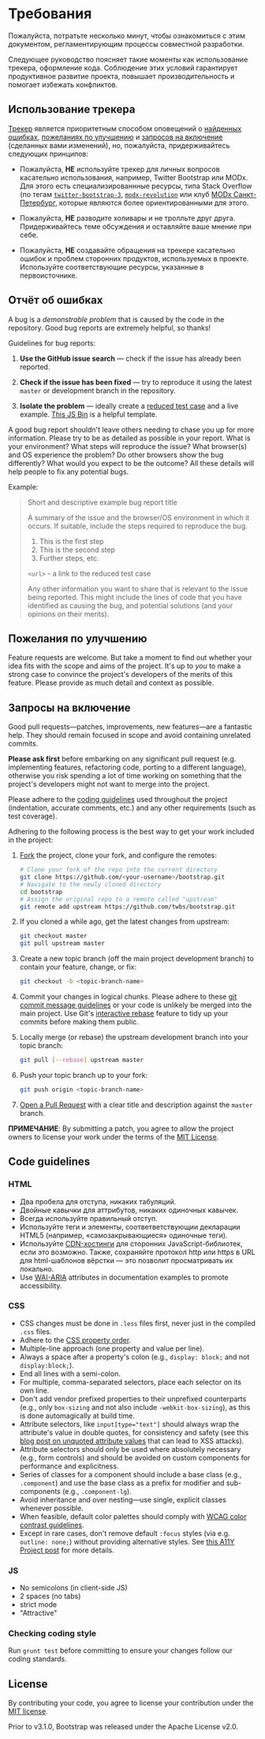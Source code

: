 # Требования

Пожалуйста, потратьте несколько минут, чтобы ознакомиться с этим документом, регламентирующим процессы совместной разработки.

Следующее руководство поясняет такие моменты как использование трекера, оформление кода. Соблюдение этих условий гарантирует продуктивное развитие проекта, повышает производительность и помогает избежать конфликтов.

## Использование трекера

[Трекер](https://github.com/Realetive/fdfp/issues) является приоритетным способом оповещений о [найденных ошибках](#отчёт-об-ошибках), [пожеланиях по улучшению](#пожелания-по-улучшению) и [запросов на включение](#запрос-на-включение) (сделанных вами изменений), но, пожалуйста, придерживайтесь следующих принципов:

* Пожалуйста, **НЕ** используйте трекер для личных вопросов касательно использования, например, Twitter Bootstrap или MODx. Для этого есть специализированнные ресурсы, типа Stack Overflow (по тегам [`twitter-bootstrap-3`](http://stackoverflow.com/questions/tagged/twitter-bootstrap-3), [`modx-revolution`](http://stackoverflow.com/questions/tagged/modx-revolution) или клуб [MODx Санкт-Петербург](README.md#Сообщество), которые являются более ориентированными для этого.

* Пожалуйста, **НЕ** разводите холивары и не тролльте друг друга. Придерживайтесь теме обсуждения и оставляйте ваше мнение при себе.

* Пожалуйста, **НЕ** создавайте обращения на трекере касательно ошибок и проблем сторонних продуктов, используемых в проекте. Используйте соответствующие ресурсы, указанные в первоисточнике.

## Отчёт об ошибках

A bug is a _demonstrable problem_ that is caused by the code in the repository.
Good bug reports are extremely helpful, so thanks!

Guidelines for bug reports:

1. **Use the GitHub issue search** &mdash; check if the issue has already been
   reported.

2. **Check if the issue has been fixed** &mdash; try to reproduce it using the
   latest `master` or development branch in the repository.

3. **Isolate the problem** &mdash; ideally create a [reduced test
   case](http://css-tricks.com/6263-reduced-test-cases/) and a live example.
   [This JS Bin](http://jsbin.com/EBAwOkOK/1) is a helpful template.


A good bug report shouldn't leave others needing to chase you up for more
information. Please try to be as detailed as possible in your report. What is
your environment? What steps will reproduce the issue? What browser(s) and OS
experience the problem? Do other browsers show the bug differently? What
would you expect to be the outcome? All these details will help people to fix
any potential bugs.

Example:

> Short and descriptive example bug report title
>
> A summary of the issue and the browser/OS environment in which it occurs. If
> suitable, include the steps required to reproduce the bug.
>
> 1. This is the first step
> 2. This is the second step
> 3. Further steps, etc.
>
> `<url>` - a link to the reduced test case
>
> Any other information you want to share that is relevant to the issue being
> reported. This might include the lines of code that you have identified as
> causing the bug, and potential solutions (and your opinions on their
> merits).


## Пожелания по улучшению

Feature requests are welcome. But take a moment to find out whether your idea fits with the scope and aims of the project. It's up to *you* to make a strong case to convince the project's developers of the merits of this feature. Please provide as much detail and context as possible.


## Запросы на включение

Good pull requests—patches, improvements, new features—are a fantastic
help. They should remain focused in scope and avoid containing unrelated
commits.

**Please ask first** before embarking on any significant pull request (e.g.
implementing features, refactoring code, porting to a different language),
otherwise you risk spending a lot of time working on something that the
project's developers might not want to merge into the project.

Please adhere to the [coding guidelines](#code-guidelines) used throughout the
project (indentation, accurate comments, etc.) and any other requirements
(such as test coverage).

Adhering to the following process is the best way to get your work
included in the project:

1. [Fork](http://help.github.com/fork-a-repo/) the project, clone your fork,
   and configure the remotes:

   ```bash
   # Clone your fork of the repo into the current directory
   git clone https://github.com/<your-username>/bootstrap.git
   # Navigate to the newly cloned directory
   cd bootstrap
   # Assign the original repo to a remote called "upstream"
   git remote add upstream https://github.com/twbs/bootstrap.git
   ```

2. If you cloned a while ago, get the latest changes from upstream:

   ```bash
   git checkout master
   git pull upstream master
   ```

3. Create a new topic branch (off the main project development branch) to
   contain your feature, change, or fix:

   ```bash
   git checkout -b <topic-branch-name>
   ```

4. Commit your changes in logical chunks. Please adhere to these [git commit
   message guidelines](http://tbaggery.com/2008/04/19/a-note-about-git-commit-messages.html)
   or your code is unlikely be merged into the main project. Use Git's
   [interactive rebase](https://help.github.com/articles/interactive-rebase)
   feature to tidy up your commits before making them public.

5. Locally merge (or rebase) the upstream development branch into your topic branch:

   ```bash
   git pull [--rebase] upstream master
   ```

6. Push your topic branch up to your fork:

   ```bash
   git push origin <topic-branch-name>
   ```

7. [Open a Pull Request](https://help.github.com/articles/using-pull-requests/)
    with a clear title and description against the `master` branch.

**ПРИМЕЧАНИЕ**: By submitting a patch, you agree to allow the project owners to license your work under the terms of the [MIT License](LICENSE.md).

## Code guidelines

### HTML

- Два пробела для отступа, никаких табуляций.
- Двойные кавычки для аттрибутов, никаких одиночных кавычек.
- Всегда используйте правильный отступ.
- Используйте теги и элементы, соответветствующии декларации HTML5 (например, «самозакрывающиеся» одиночные теги).
- Используйте [CDN-хостинги](http://ru.wikipedia.org/wiki/Content_Delivery_Network) для сторонних JavaScript-библиотек, если это возможно. Также, сохраняйте протокол http или https в URL для html-шаблонов вёрстки — это позволит просматривать их локально.
- Use [WAI-ARIA](https://developer.mozilla.org/en-US/docs/Web/Accessibility/ARIA) attributes in documentation examples to promote accessibility.

### CSS

- CSS changes must be done in `.less` files first, never just in the compiled `.css` files.
- Adhere to the [CSS property order](http://markdotto.com/2011/11/29/css-property-order/).
- Multiple-line approach (one property and value per line).
- Always a space after a property's colon (e.g., `display: block;` and not `display:block;`).
- End all lines with a semi-colon.
- For multiple, comma-separated selectors, place each selector on its own line.
- Don't add vendor prefixed properties to their unprefixed counterparts (e.g., only `box-sizing` and not also include `-webkit-box-sizing`), as this is done automagically at build time.
- Attribute selectors, like `input[type="text"]` should always wrap the attribute's value in double quotes, for consistency and safety (see this [blog post on unquoted attribute values](http://mathiasbynens.be/notes/unquoted-attribute-values) that can lead to XSS attacks).
- Attribute selectors should only be used where absolutely necessary (e.g., form controls) and should be avoided on custom components for performance and explicitness.
- Series of classes for a component should include a base class (e.g., `.component`) and use the base class as a prefix for modifier and sub-components (e.g., `.component-lg`).
- Avoid inheritance and over nesting—use single, explicit classes whenever possible.
- When feasible, default color palettes should comply with [WCAG color contrast guidelines](http://www.w3.org/TR/WCAG20/#visual-audio-contrast).
- Except in rare cases, don't remove default `:focus` styles (via e.g. `outline: none;`) without providing alternative styles. See [this A11Y Project post](http://a11yproject.com/posts/never-remove-css-outlines/) for more details.

### JS

- No semicolons (in client-side JS)
- 2 spaces (no tabs)
- strict mode
- "Attractive"

### Checking coding style

Run `grunt test` before committing to ensure your changes follow our coding standards.


## License

By contributing your code, you agree to license your contribution under the [MIT license](https://github.com/twbs/bootstrap/blob/master/LICENSE).

Prior to v3.1.0, Bootstrap was released under the Apache License v2.0.